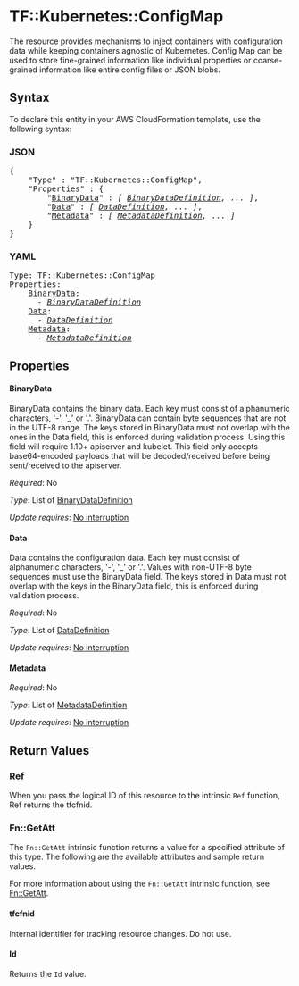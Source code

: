 # TF::Kubernetes::ConfigMap

The resource provides mechanisms to inject containers with configuration data while keeping containers agnostic of Kubernetes.
Config Map can be used to store fine-grained information like individual properties or coarse-grained information like entire config files or JSON blobs.

## Syntax

To declare this entity in your AWS CloudFormation template, use the following syntax:

### JSON

<pre>
{
    "Type" : "TF::Kubernetes::ConfigMap",
    "Properties" : {
        "<a href="#binarydata" title="BinaryData">BinaryData</a>" : <i>[ <a href="binarydatadefinition.md">BinaryDataDefinition</a>, ... ]</i>,
        "<a href="#data" title="Data">Data</a>" : <i>[ <a href="datadefinition.md">DataDefinition</a>, ... ]</i>,
        "<a href="#metadata" title="Metadata">Metadata</a>" : <i>[ <a href="metadatadefinition.md">MetadataDefinition</a>, ... ]</i>
    }
}
</pre>

### YAML

<pre>
Type: TF::Kubernetes::ConfigMap
Properties:
    <a href="#binarydata" title="BinaryData">BinaryData</a>: <i>
      - <a href="binarydatadefinition.md">BinaryDataDefinition</a></i>
    <a href="#data" title="Data">Data</a>: <i>
      - <a href="datadefinition.md">DataDefinition</a></i>
    <a href="#metadata" title="Metadata">Metadata</a>: <i>
      - <a href="metadatadefinition.md">MetadataDefinition</a></i>
</pre>

## Properties

#### BinaryData

BinaryData contains the binary data. Each key must consist of alphanumeric characters, '-', '_' or '.'. BinaryData can contain byte sequences that are not in the UTF-8 range. The keys stored in BinaryData must not overlap with the ones in the Data field, this is enforced during validation process. Using this field will require 1.10+ apiserver and kubelet. This field only accepts base64-encoded payloads that will be decoded/received before being sent/received to the apiserver.

_Required_: No

_Type_: List of <a href="binarydatadefinition.md">BinaryDataDefinition</a>

_Update requires_: [No interruption](https://docs.aws.amazon.com/AWSCloudFormation/latest/UserGuide/using-cfn-updating-stacks-update-behaviors.html#update-no-interrupt)

#### Data

Data contains the configuration data. Each key must consist of alphanumeric characters, '-', '_' or '.'. Values with non-UTF-8 byte sequences must use the BinaryData field. The keys stored in Data must not overlap with the keys in the BinaryData field, this is enforced during validation process.

_Required_: No

_Type_: List of <a href="datadefinition.md">DataDefinition</a>

_Update requires_: [No interruption](https://docs.aws.amazon.com/AWSCloudFormation/latest/UserGuide/using-cfn-updating-stacks-update-behaviors.html#update-no-interrupt)

#### Metadata

_Required_: No

_Type_: List of <a href="metadatadefinition.md">MetadataDefinition</a>

_Update requires_: [No interruption](https://docs.aws.amazon.com/AWSCloudFormation/latest/UserGuide/using-cfn-updating-stacks-update-behaviors.html#update-no-interrupt)

## Return Values

### Ref

When you pass the logical ID of this resource to the intrinsic `Ref` function, Ref returns the tfcfnid.

### Fn::GetAtt

The `Fn::GetAtt` intrinsic function returns a value for a specified attribute of this type. The following are the available attributes and sample return values.

For more information about using the `Fn::GetAtt` intrinsic function, see [Fn::GetAtt](https://docs.aws.amazon.com/AWSCloudFormation/latest/UserGuide/intrinsic-function-reference-getatt.html).

#### tfcfnid

Internal identifier for tracking resource changes. Do not use.

#### Id

Returns the <code>Id</code> value.

